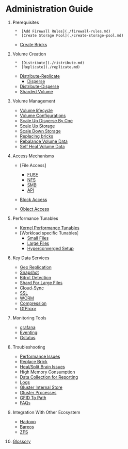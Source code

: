 # Administration Guide
1. Prerequisites

        *  [Add Firewall Rules](./firewall-rules.md)
        *  [Create Storage Pool](./create-storage-pool.md)
	*  [Create Bricks](./create-bricks.md)

2. Volume Creation

        *  [Distribute](./ristribute.md)
        *  [Replicate](./replicate.md)
	*  [Distribute-Replicate](./distribute-replicate.md)
        *  [Disperse](./disperse.md)
	*  [Distribute-Disperse](./distribute-disperse.md)
	*  [Sharded Volume](./shard.md)

3. Volume Management

	*  [Volume lifecycle](./volume-lifecycle.md)
	*  [Volume Configurations](./volume-configurations.md)
	*  [Scale Up Disperse By One](./scale-up-desperse-by-one.md)
	*  [Scale Up Storage](./scale-up-storage.md)
	*  [Scale Down Storage](./scale-down-storage.md)
	*  [Replacing bricks](./replace_bricks.md)
	*  [Rebalance Volume Data](./rebalance.md)
	*  [Self Heal Volume Data](./self-heal.md)

4. Access Mechanisms

	*  [File Access]
		*  [FUSE](./fuse.md)
		*  [NFS](./nfs.md)
		*  [SMB](./smb.md)
		*  [API](./gfapi)

	*  [Block Access](./block-access.md)
	*  [Object Access](./object-access.md)

5. Performance Tunables

	*  [Kernel Performance Tunables](./kernel-perfoamance-tunables.md)
	*  [Workload specific Tunables]
		* [Small Files](./small-files.md)
		* [Large Files](./large-files.md)
		* [Hyperconverged Setup](./hyperconverged-setup.md)

6. Key Data Services

	*  [Geo Replication](./geo-replication.md)
	*  [Snapshot](./snapshot.md)
	*  [Bitrot Detection](./bitrot-detection.md)
	*  [Shard For Large Files](./shard-for-large-files.md)
	*  [Cloud-Sync](./cloud-sync.md)
	*  [SSL](./ssl.md)
	*  [WORM](./worm.md)
	*  [Compression](./compression.md)
	*  [GfProxy](./gfproxy.md)

7. Monitoring Tools

	*  [grafana](./grafana.md)
	*  [Eventing](./eventing.md)
	*  [Gstatus](./gstatus.md)

8. Troubleshooting

	*  [Performance Issues](./performance.md)
	*  [Replace Brick](./replace-brick.md)
	*  [Heal/Split Brain Issues](./heal-issues.md)
	*  [High Memory Consumption](./high-memory-consumption.md)
	*  [Data Collection for Reporting](./data-collection-for-Reporting.md)
	*  [Logs](./log.md)
	*  [Gluster Internal Store](./gluster-internal-store.md)
	*  [Gluster Processes](./gluster-processes.md)
	*  [GFID To Path](gfid-to-path.md)
	*  [FAQs](./FAQs.md)

9. Integration With Other Ecosystem

	*  [Hadoop](./hadoop.md)
	*  [Bareos](./bareos.md)
	*  [ZFS](./zfs.md)

10. [Glossory](glossory.md)
